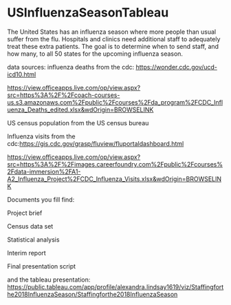 # USInfluenzaSeasonTableau

The United States has an influenza season where more people than usual suffer from the flu. Hospitals and clinics need additional staff to adequately treat these extra patients. The goal is to determine when to send staff, and how many, to all 50 states for the upcoming influenza season.


data sources:
influenza deaths from the cdc: https://wonder.cdc.gov/ucd-icd10.html

https://view.officeapps.live.com/op/view.aspx?src=https%3A%2F%2Fcoach-courses-us.s3.amazonaws.com%2Fpublic%2Fcourses%2Fda_program%2FCDC_Influenza_Deaths_edited.xlsx&wdOrigin=BROWSELINK

US census population from the US census bureau

Influenza visits from the cdc:https://gis.cdc.gov/grasp/fluview/fluportaldashboard.html

https://view.officeapps.live.com/op/view.aspx?src=https%3A%2F%2Fimages.careerfoundry.com%2Fpublic%2Fcourses%2Fdata-immersion%2FA1-A2_Influenza_Project%2FCDC_Influenza_Visits.xlsx&wdOrigin=BROWSELINK

Documents you fill find:

Project brief

Census data set

Statistical analysis

Interim report

Final presentation script

and the tableau presentation: https://public.tableau.com/app/profile/alexandra.lindsay1619/viz/Staffingforthe2018InfluenzaSeason/Staffingforthe2018InfluenzaSeason

